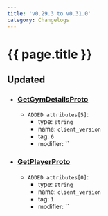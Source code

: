 ```yaml
---
title: 'v0.29.3 to v0.31.0'
category: Changelogs
---
```


[comment]: <> (THIS PART IS GENERATED - AKA DON'T EDIT THIS PART MANUALLY)

# {{ page.title }}




## Updated

- ### [GetGymDetailsProto](../../api/messages/GetGymDetailsProto/)
  - `ADDED attributes[5]`:
    - type: `string`
    - name: `client_version`
    - tag: `6`
    - modifier: ``

- ### [GetPlayerProto](../../api/messages/GetPlayerProto/)
  - `ADDED attributes[0]`:
    - type: `string`
    - name: `client_version`
    - tag: `1`
    - modifier: ``



[comment]: <> (YOU CAN EDIT AFTER THIS)
